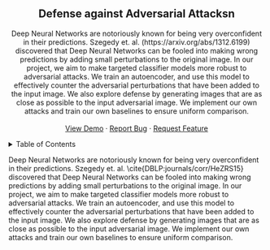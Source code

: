 <div id="top"></div>

<br />
<div align="center">

<h2 align="center">Defense against Adversarial Attacksn</h2>

  <p align="center">
    Deep Neural Networks are notoriously known for being very overconfident in their predictions. Szegedy et. al. (https://arxiv.org/abs/1312.6199) discovered that Deep Neural Networks can be fooled into making wrong predictions by adding small perturbations to the original image. In our project, we aim to make targeted classifier models more robust to adversarial attacks. We train an autoencoder, and use this model to effectively counter the adversarial perturbations that have been added to the input image. We also explore defense by generating images that are as close as
possible to the input adversarial image. We implement our own attacks and train
our own baselines to ensure uniform comparison.
    <br />
    <br />
    <a href="https://github.com/malayp717/dlcv_project">View Demo</a>
    ·
    <a href="https://github.com/malayp717/dlcv_project/issues">Report Bug</a>
    ·
    <a href="https://github.com/malayp717/dlcv_project/issues">Request Feature</a>
  </p>
</div>

<!-- TABLE OF CONTENTS -->
<details>
  <summary>Table of Contents</summary>
  <ol>
    <li>
      <a href="#problem-definition">Problem Definition</a>
      <ul>
        <li><a href="#corpus-description">Corpus Description</a></li>
      </ul>
    </li>
    <li>
      <a href="#proposed approach">Proposed Approach</a>
      <ul>
        <li><a href="#experiments-and-results">Experiments and Results</a></li>
        <li><a href="#future-directions">Future Direction</a></li>
      </ul>
    </li>
      </ol>
</details>

Deep Neural Networks are notoriously known for being very overconfident in their predictions. Szegedy et. al. \cite{DBLP:journals/corr/HeZRS15} discovered that Deep Neural Networks can be fooled into making wrong predictions by adding small perturbations to the original image. In our project, we aim to make
targeted classifier models more robust to adversarial attacks. We train an autoencoder, and use this model to effectively counter the adversarial perturbations that have been added to the input image. We also explore defense by generating images that are as close as
possible to the input adversarial image. We implement our own attacks and train
our own baselines to ensure uniform comparison.
